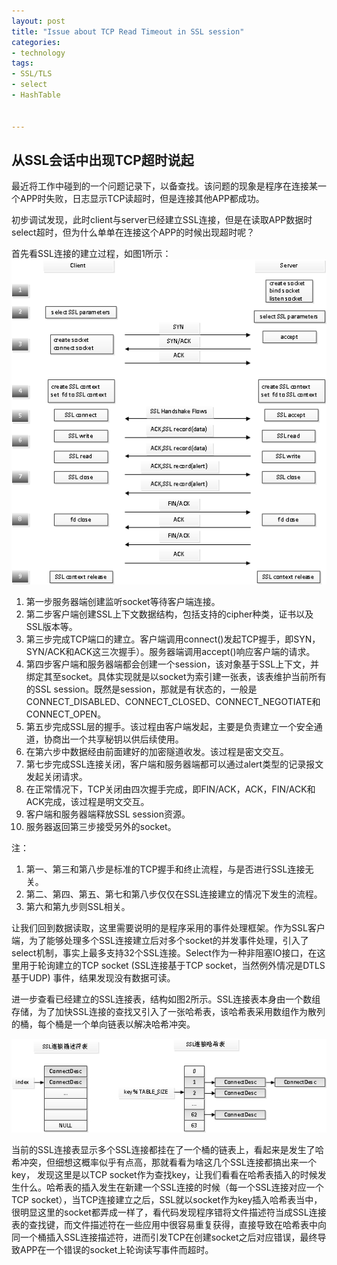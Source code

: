 ```yaml
---
layout: post
title: "Issue about TCP Read Timeout in SSL session"
categories:
- technology 
tags:
- SSL/TLS
- select
- HashTable


---
```


## 从SSL会话中出现TCP超时说起  

最近将工作中碰到的一个问题记录下，以备查找。该问题的现象是程序在连接某一个APP时失败，日志显示TCP读超时，但是连接其他APP都成功。    

初步调试发现，此时client与server已经建立SSL连接，但是在读取APP数据时select超时，但为什么单单在连接这个APP的时候出现超时呢？ 

首先看SSL连接的建立过程，如图1所示：    
![图片](/assets/images/SSL/SSL_exchange.png)

1.	第一步服务器端创建监听socket等待客户端连接。
2.	第二步客户端创建SSL上下文数据结构，包括支持的cipher种类，证书以及SSL版本等。
3.	第三步完成TCP端口的建立。客户端调用connect()发起TCP握手，即SYN，SYN/ACK和ACK这三次握手）。服务器端调用accept()响应客户端的请求。
4.	第四步客户端和服务器端都会创建一个session，该对象基于SSL上下文，并绑定其至socket。具体实现就是以socket为索引建一张表，该表维护当前所有的SSL session。既然是session，那就是有状态的，一般是CONNECT_DISABLED、CONNECT_CLOSED、CONNECT_NEGOTIATE和CONNECT_OPEN。
5.	第五步完成SSL层的握手。该过程由客户端发起，主要是负责建立一个安全通道，协商出一个共享秘钥以供后续使用。
6.	在第六步中数据经由前面建好的加密隧道收发。该过程是密文交互。
7.	第七步完成SSL连接关闭，客户端和服务器端都可以通过alert类型的记录报文发起关闭请求。
8.	在正常情况下，TCP关闭由四次握手完成，即FIN/ACK，ACK，FIN/ACK和ACK完成，该过程是明文交互。
9.	客户端和服务器端释放SSL session资源。
10.	服务器返回第三步接受另外的socket。  

注：  
1.	第一、第三和第八步是标准的TCP握手和终止流程，与是否进行SSL连接无关。  
2.	第二、第四、第五、第七和第八步仅仅在SSL连接建立的情况下发生的流程。  
3.	第六和第九步则SSL相关。   


让我们回到数据读取，这里需要说明的是程序采用的事件处理框架。作为SSL客户端，为了能够处理多个SSL连接建立后对多个socket的并发事件处理，引入了select机制，事实上最多支持32个SSL连接。Select作为一种非阻塞IO接口，在这里用于轮询建立的TCP socket (SSL连接基于TCP socket，当然例外情况是DTLS基于UDP) 事件，结果发现没有数据可读。     

进一步查看已经建立的SSL连接表，结构如图2所示。SSL连接表本身由一个数组存储，为了加快SSL连接的查找又引入了一张哈希表，该哈希表采用数组作为散列的桶，每个桶是一个单向链表以解决哈希冲突。      
  
![图片](/assets/images/SSL/SSL_data.png)

当前的SSL连接表显示多个SSL连接都挂在了一个桶的链表上，看起来是发生了哈希冲突，但细想这概率似乎有点高，那就看看为啥这几个SSL连接都搞出来一个key， 发现这里是以TCP socket作为查找key，让我们看看在哈希表插入的时候发生什么。哈希表的插入发生在新建一个SSL连接的时候（每一个SSL连接对应一个TCP socket），当TCP连接建立之后，SSL就以socket作为key插入哈希表当中，很明显这里的socket都弄成一样了，看代码发现程序错将文件描述符当成SSL连接表的查找键，而文件描述符在一些应用中很容易重复获得，直接导致在哈希表中向同一个桶插入SSL连接描述符，进而引发TCP在创建socket之后对应错误，最终导致APP在一个错误的socket上轮询读写事件而超时。  
